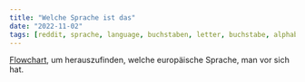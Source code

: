 ```yaml
---
title: "Welche Sprache ist das"
date: "2022-11-02"
tags: [reddit, sprache, language, buchstaben, letter, buchstabe, alphabet, flowchart]
---
```



[Flowchart](https://www.reddit.com/r/geoguessr/comments/ln02jy/european_language_flowchart/), um herauszufinden, welche europäische Sprache, man vor sich hat.